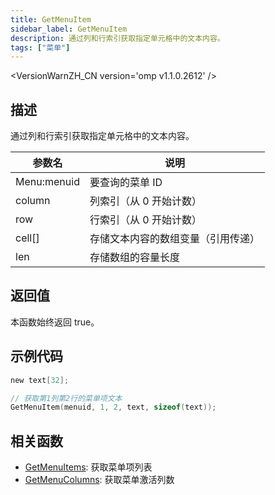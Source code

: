 ```yaml
---
title: GetMenuItem
sidebar_label: GetMenuItem
description: 通过列和行索引获取指定单元格中的文本内容。
tags: ["菜单"]
---
```


<VersionWarnZH_CN version='omp v1.1.0.2612' />

## 描述

通过列和行索引获取指定单元格中的文本内容。

| 参数名      | 说明                               |
| ----------- | ---------------------------------- |
| Menu:menuid | 要查询的菜单 ID                    |
| column      | 列索引（从 0 开始计数）            |
| row         | 行索引（从 0 开始计数）            |
| cell[]      | 存储文本内容的数组变量（引用传递） |
| len         | 存储数组的容量长度                 |

## 返回值

本函数始终返回 true。

## 示例代码

```c
new text[32];

// 获取第1列第2行的菜单项文本
GetMenuItem(menuid, 1, 2, text, sizeof(text));
```

## 相关函数

- [GetMenuItems](GetMenuItems): 获取菜单项列表
- [GetMenuColumns](GetMenuColumns): 获取菜单激活列数

